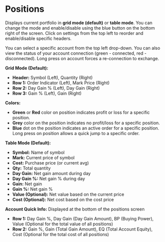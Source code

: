 # **Positions**

Displays current portfolio in **grid mode (default)** or **table mode**. 
You can change the mode and enable/disable using the blue button on the bottom right of the screen.
Click on settings from the top left to reorder and enable/disable specific headers.

You can select a specific account from the top left drop-down.
You can also view the status of your account connection (green - connected, red - disconnected).
Long press on account forces a re-connection to exchange.

**Grid Mode (Default):**
  - **Header:** Symbol (Left), Quantity (Right)
  - **Row 1:** Order Indicator (Left), Mark Price (Right)
  - **Row 2:** Day Gain % (Left), Day Gain (Right)
  - **Row 3:** Gain % (Left), Gain (Right)

**Colors:**
  - **Green** or **Red** color on position indicates profit or loss for a specific position.
  - **Grey** color on the position indicates no profit/loss for a specific position.
  - **Blue** dot on the position indicates an active order for a specific position. Long press on position allows a quick jump to a specific order.

**Table Mode (Default):**
  - **Symbol:** Name of symbol
  - **Mark:** Current price of symbol
  - **Cost:** Purchase price (or current avg)
  - **Qty:** Total quantity
  - **Day Gain:** Net gain amount during day
  - **Day Gain %:** Net gain % during day
  - **Gain:** Net gain
  - **Gain %:** Net gain %
  - **Value (Optional):** Net value based on the current price
  - **Cost (Optional):** Net cost based on the cost price

**Account Quick Info:**
  Displayed at the bottom of the positions screen
  - **Row 1:** Day Gain %, Day Gain (Day Gain Amount), BP (Buying Power), Value (Optional for the total value of all positions)
  - **Row 2:** Gain %, Gain (Total Gain Amount), EQ (Total Account Equity), Cost (Optional for the total cost of all positions)


